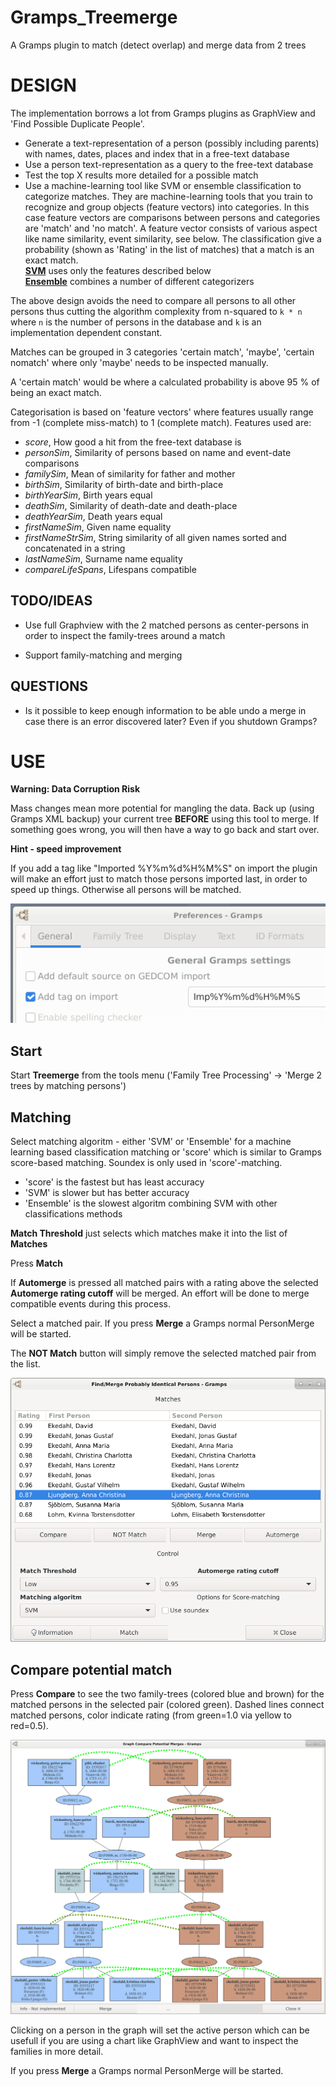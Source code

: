 # Gramps_Treemerge
A Gramps plugin to match (detect overlap) and merge data from 2 trees

# DESIGN

The implementation borrows a lot from Gramps plugins as GraphView and 'Find Possible Duplicate People'.

  * Generate a text-representation of a person (possibly including parents) with names, dates, places
      and index that in a free-text database
  * Use a person text-representation as a query to the free-text database
  * Test the top X results more detailed for a possible match
  * Use a machine-learning tool like SVM or ensemble classification to categorize matches.
    They are machine-learning tools that you
    train to recognize and group objects (feature vectors) into categories.
    In this case feature vectors are comparisons between persons and categories are 'match' and 'no match'.
    A feature vector consists of various aspect like name similarity, event similarity, see below.
    The classification give a probability (shown as 'Rating' in the list of matches) that a match is an exact match.\
    **[SVM](https://scikit-learn.org/stable/modules/generated/sklearn.svm.SVC.html)** uses only the features described below\
    **[Ensemble](https://scikit-learn.org/stable/modules/ensemble.html#stacking)** combines a number of different
    categorizers

The above design avoids the need to compare all persons to all other persons thus cutting the algorithm complexity from
n-squared to `k * n` where `n` is the number of persons in the database and `k` is an implementation dependent constant.

Matches can be grouped in 3 categories 'certain match', 'maybe', 'certain nomatch' where only 'maybe'
needs to be inspected manually.

A 'certain match' would be where a calculated probability is above 95 % of being an exact match. 

Categorisation is based on 'feature vectors' where features usually range from -1 (complete miss-match) to
1 (complete match). Features used are:
  * _score_, How good a hit from the free-text database is
  * _personSim_, Similarity of persons based on name and event-date comparisons
  * _familySim_, Mean of similarity for father and mother
  * _birthSim_, Similarity of birth-date and birth-place
  * _birthYearSim_, Birth years equal
  * _deathSim_, Similarity of death-date and death-place
  * _deathYearSim_, Death years equal
  * _firstNameSim_, Given name equality
  * _firstNameStrSim_, String similarity of all given names sorted and concatenated in a string
  * _lastNameSim_, Surname name equality
  * _compareLifeSpans_, Lifespans compatible

## TODO/IDEAS

* Use full Graphview with the 2 matched persons as center-persons in order to inspect the family-trees around a match

* Support family-matching and merging

## QUESTIONS

- Is it possible to keep enough information to be able undo a merge in case there is an error discovered later? Even
  if you shutdown Gramps?

# USE
**Warning: Data Corruption Risk**

Mass changes mean more potential for mangling the data. Back up (using Gramps XML backup) your current
tree **BEFORE** using this tool to merge.
If something goes wrong, you will then have a way to go back and start over.

**Hint - speed improvement**

If you add a tag like "Imported %Y%m%d%H%M%S" on import the plugin will make an effort just to match those persons imported last,
in order to speed up things. Otherwise all persons will be matched.

![Gramps Preferences](/Preferences.png)

## Start
Start **Treemerge** from the tools menu ('Family Tree Processing' -> 'Merge 2 trees by matching persons')

## Matching
Select matching algoritm - either 'SVM' or 'Ensemble' for a machine learning based classification matching or
'score' which is similar to Gramps score-based matching. Soundex is only used in 'score'-matching.
  * 'score' is the fastest but has least accuracy
  * 'SVM' is slower but has better accuracy
  * 'Ensemble' is the slowest algoritm combining SVM with other classifications methods <!-- but also the method with best accuracy -->

**Match Threshold** just selects which matches make it into the list of **Matches**

Press **Match**

If **Automerge** is pressed all matched pairs with a rating above the selected **Automerge rating cutoff** will be merged.
An effort will be done to merge compatible events during this process.

Select a matched pair. If you press **Merge** a Gramps normal PersonMerge will be started.

The **NOT Match** button will simply remove the selected matched pair from the list.

![Main window](/TreemergeMain.png)

## Compare potential match
Press **Compare** to see the two family-trees (colored blue and brown) for the matched persons in
the selected pair (colored green). Dashed lines connect matched persons, color indicate rating
(from green=1.0 via yellow to red=0.5).

![Graphical compare of match](/TreemergeCompare.png)

Clicking on a person in the graph will set the active person which
can be usefull if you are using a chart like GraphView and want to inspect the families in more detail.

If you press **Merge** a Gramps normal PersonMerge will be started.
